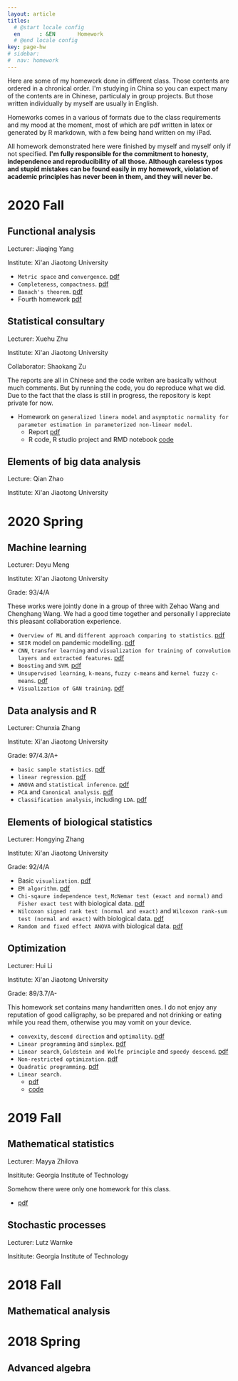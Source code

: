 ```yaml
---
layout: article
titles:
  # @start locale config
  en      : &EN       Homework
  # @end locale config
key: page-hw
# sidebar: 
#  nav: homework
---
```


Here are some of my homework done in different class. Those contents are ordered in a chronical order. I'm studying in China so you can expect many of the contents are in Chinese, particulaly in group projects. But those written individually by myself are usually in English. 

Homeworks comes in a various of formats due to the class requirements and my mood at the moment, most of which are pdf written in latex or generated by R markdown, with a few being hand written on my iPad. 

All homework demonstrated here were finished by myself and myself only if not specified. **I'm fully responsible for the commitment to honesty, independence and reproducibility of all those. Although careless typos and stupid mistakes can be found easily in my homework, violation of academic principles has never been in them, and they will never be.**

# 2020 Fall

## Functional analysis

Lecturer: Jiaqing Yang

Institute: Xi'an Jiaotong University

- `Metric space` and `convergence`. [pdf](https://martyrzsd.github.io/homework/2020/FA/1st_hw.pdf)
- `Completeness`, `compactness`.  [pdf](https://martyrzsd.github.io/homework/2020/FA/2nd_hw.pdf)
- `Banach's theorem`. [pdf](https://martyrzsd.github.io/homework/2020/FA/3rd_hw.pdf)
- Fourth homework [pdf](https://martyrzsd.github.io/homework/2020/FA/4th_hw.pdf)

## Statistical consultary 

Lecturer: Xuehu Zhu

Institute: Xi'an Jiaotong University

Collaborator: Shaokang Zu

The reports are all in Chinese and the code writen are basically without much comments. But by running the code, you do reproduce what we did. Due to the fact that the class is still in progress, the repository is kept private for now.

- Homework on `generalized linera model` and `asymptotic normality for parameter estimation in parameterized non-linear model`.
  - Report [pdf](https://martyrzsd.github.io/homework/2020/statisticalconsultary/1.pdf)
  - R code, R studio project and RMD notebook [code](https://github.com/martyrzsd/Statistical_Consultary)

## Elements of big data analysis

Lecture: Qian Zhao

Institute: Xi'an Jiaotong University

# 2020 Spring

## Machine learning

Lecturer: Deyu Meng

Institute: Xi'an Jiaotong University

Grade: 93/4/A

These works were jointly done in a group of three with Zehao Wang and Chenghang Wang. We had a good time together and personally I appreciate this pleasant collaboration experience.

- `Overview of ML` and `different approach comparing to statistics`. [pdf](https://martyrzsd.github.io/homework/2019/machinelearning/1.pdf)
- `SEIR` model on pandemic modelling. [pdf](https://martyrzsd.github.io/homework/2019/machinelearning/2.pdf)
- `CNN`, `transfer learning` and `visualization for training of convolution layers and extracted features`. [pdf](https://martyrzsd.github.io/homework/2019/machinelearning/3.pdf)
- `Boosting` and `SVM`. [pdf](https://martyrzsd.github.io/homework/2019/machinelearning/4.pdf)
- `Unsupervised learning`, `k-means`, `fuzzy c-means` and `kernel fuzzy c-means`. [pdf](https://martyrzsd.github.io/homework/2019/machinelearning/5.pdf)
- `Visualization of GAN training`. [pdf](https://martyrzsd.github.io/homework/2019/machinelearning/6.pdf)

## Data analysis and R

Lecturer: Chunxia Zhang

Institute: Xi'an Jiaotong University

Grade: 97/4.3/A+

- `basic sample statistics`. [pdf](https://martyrzsd.github.io/homework/2019/dataanalysis/1.pdf)
- `linear regression`. [pdf](https://martyrzsd.github.io/homework/2019/dataanalysis/2.pdf)
- `ANOVA` and `statistical inference`. [pdf](https://martyrzsd.github.io/homework/2019/dataanalysis/3.pdf)
- `PCA` and `Canonical analysis`. [pdf](https://martyrzsd.github.io/homework/2019/dataanalysis/4.pdf)
- `Classification analysis`, including `LDA`. [pdf](https://martyrzsd.github.io/homework/2019/dataanalysis/5.pdf)


## Elements of biological statistics

Lecturer: Hongying Zhang

Institute: Xi'an Jiaotong University

Grade: 92/4/A

- Basic `visualization`. [pdf](https://martyrzsd.github.io/homework/2019/biostat/1.pdf)
- `EM algorithm`. [pdf](https://martyrzsd.github.io/homework/2019/biostat/1.pdf)
- `Chi-sqaure independence test`, `McNemar test (exact and normal)` and `Fisher exact test` with biological data. [pdf](https://martyrzsd.github.io/homework/2019/biostat/1.pdf)
- `Wilcoxon signed rank test (normal and exact)` and `Wilcoxon rank-sum test (normal and exact)` with biological data. [pdf](https://martyrzsd.github.io/homework/2019/biostat/1.pdf)
- `Ramdom and fixed effect ANOVA` with biological data. [pdf](https://martyrzsd.github.io/homework/2019/biostat/1.pdf)

## Optimization

Lecturer: Hui Li

Institute: Xi'an Jiaotong University

Grade: 89/3.7/A-

This homework set contains many handwritten ones. I do not enjoy any reputation of good calligraphy, so be prepared and not drinking or eating while you read them, otherwise you may vomit on your device.

- `convexity`, `descend direction` and `optimality`. [pdf](homework/2020/opt/1.pdf)
- `Linear programming` and `simplex`. [pdf](homework/2020/opt/2.pdf)
- `Linear search`, `Goldstein and Wolfe principle` and `speedy descend`. [pdf](homework/2020/opt/3.pdf)
- `Non-restricted optimization`. [pdf](homework/2020/opt/4.pdf)
- `Quadratic programming`. [pdf](homework/2020/opt/5.pdf)
- `Linear search`. 
  - [pdf](homework/2020/opt/6.pdf)
  - [code](homework/2020/opt/6.py)


# 2019 Fall

## Mathematical statistics

Lecturer: Mayya Zhilova

Insititute: Georgia Institute of Technology

Somehow there were only one homework for this class.

- [pdf](homework/2019/mathstat/1/pdf)

## Stochastic processes

Lecturer: Lutz Warnke

Insititute: Georgia Institute of Technology

# 2018 Fall

## Mathematical analysis

# 2018 Spring

## Advanced algebra

